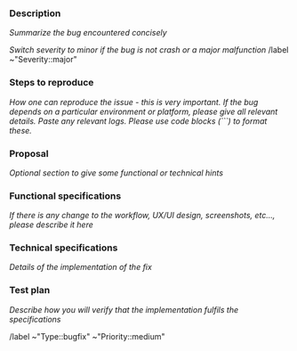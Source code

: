 ### Description

_Summarize the bug encountered concisely_

_Switch severity to minor if the bug is not crash or a major malfunction_
/label ~"Severity::major"

### Steps to reproduce

_How one can reproduce the issue - this is very important._
_If the bug depends on a particular environment or platform, please give all relevant details._
_Paste any relevant logs. Please use code blocks (```) to format these._

### Proposal

_Optional section to give some functional or technical hints_

### Functional specifications

_If there is any change to the workflow, UX/UI design, screenshots, etc..., please describe it here_

### Technical specifications

_Details of the implementation of the fix_

### Test plan

_Describe how you will verify that the implementation fulfils the specifications_

/label ~"Type::bugfix" ~"Priority::medium"
